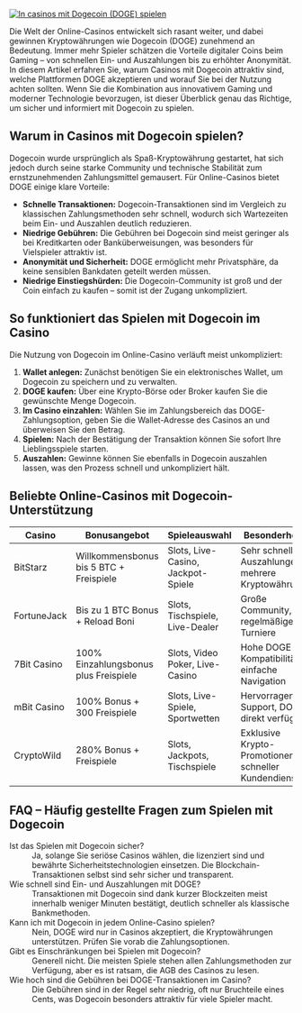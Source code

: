 [![In casinos mit Dogecoin (DOGE) spielen](https://123-caf.pages.dev/gitsignup.png)](https://vrmoo.ru/Bt82HjjY)

<p>Die Welt der Online-Casinos entwickelt sich rasant weiter, und dabei gewinnen Kryptowährungen wie Dogecoin (DOGE) zunehmend an Bedeutung. Immer mehr Spieler schätzen die Vorteile digitaler Coins beim Gaming – von schnellen Ein- und Auszahlungen bis zu erhöhter Anonymität. In diesem Artikel erfahren Sie, warum Casinos mit Dogecoin attraktiv sind, welche Plattformen DOGE akzeptieren und worauf Sie bei der Nutzung achten sollten. Wenn Sie die Kombination aus innovativem Gaming und moderner Technologie bevorzugen, ist dieser Überblick genau das Richtige, um sicher und informiert mit Dogecoin zu spielen.</p>  <h2>Warum in Casinos mit Dogecoin spielen?</h2> <p>Dogecoin wurde ursprünglich als Spaß-Kryptowährung gestartet, hat sich jedoch durch seine starke Community und technische Stabilität zum ernstzunehmenden Zahlungsmittel gemausert. Für Online-Casinos bietet DOGE einige klare Vorteile:</p> <ul> <li><strong>Schnelle Transaktionen:</strong> Dogecoin-Transaktionen sind im Vergleich zu klassischen Zahlungsmethoden sehr schnell, wodurch sich Wartezeiten beim Ein- und Auszahlen deutlich reduzieren.</li> <li><strong>Niedrige Gebühren:</strong> Die Gebühren bei Dogecoin sind meist geringer als bei Kreditkarten oder Banküberweisungen, was besonders für Vielspieler attraktiv ist.</li> <li><strong>Anonymität und Sicherheit:</strong> DOGE ermöglicht mehr Privatsphäre, da keine sensiblen Bankdaten geteilt werden müssen.</li> <li><strong>Niedrige Einstiegshürden:</strong> Die Dogecoin-Community ist groß und der Coin einfach zu kaufen – somit ist der Zugang unkompliziert.</li> </ul>  <h2>So funktioniert das Spielen mit Dogecoin im Casino</h2> <p>Die Nutzung von Dogecoin im Online-Casino verläuft meist unkompliziert:</p> <ol> <li><strong>Wallet anlegen:</strong> Zunächst benötigen Sie ein elektronisches Wallet, um Dogecoin zu speichern und zu verwalten.</li> <li><strong>DOGE kaufen:</strong> Über eine Krypto-Börse oder Broker kaufen Sie die gewünschte Menge Dogecoin.</li> <li><strong>Im Casino einzahlen:</strong> Wählen Sie im Zahlungsbereich das DOGE-Zahlungsoption, geben Sie die Wallet-Adresse des Casinos an und überweisen Sie den Betrag.</li> <li><strong>Spielen:</strong> Nach der Bestätigung der Transaktion können Sie sofort Ihre Lieblingsspiele starten.</li> <li><strong>Auszahlen:</strong> Gewinne können Sie ebenfalls in Dogecoin auszahlen lassen, was den Prozess schnell und unkompliziert hält.</li> </ol>  <h2>Beliebte Online-Casinos mit Dogecoin-Unterstützung</h2> <table> <thead> <tr> <th>Casino</th> <th>Bonusangebot</th> <th>Spieleauswahl</th> <th>Besonderheiten</th> </tr> </thead> <tbody> <tr> <td>BitStarz</td> <td>Willkommensbonus bis 5 BTC + Freispiele</td> <td>Slots, Live-Casino, Jackpot-Spiele</td> <td>Sehr schnelle Auszahlungen, mehrere Kryptowährungen</td> </tr> <tr> <td>FortuneJack</td> <td>Bis zu 1 BTC Bonus + Reload Boni</td> <td>Slots, Tischspiele, Live-Dealer</td> <td>Große Community, regelmäßige Turniere</td> </tr> <tr> <td>7Bit Casino</td> <td>100% Einzahlungsbonus plus Freispiele</td> <td>Slots, Video Poker, Live-Casino</td> <td>Hohe DOGE-Kompatibilität, einfache Navigation</td> </tr> <tr> <td>mBit Casino</td> <td>100% Bonus + 300 Freispiele</td> <td>Slots, Live-Spiele, Sportwetten</td> <td>Hervorragender Support, DOGE direkt verfügbar</td> </tr> <tr> <td>CryptoWild</td> <td>280% Bonus + Freispiele</td> <td>Slots, Jackpots, Tischspiele</td> <td>Exklusive Krypto-Promotionen, schneller Kundendienst</td> </tr> </tbody> </table>  <h2>FAQ – Häufig gestellte Fragen zum Spielen mit Dogecoin</h2> <dl> <dt>Ist das Spielen mit Dogecoin sicher?</dt> <dd>Ja, solange Sie seriöse Casinos wählen, die lizenziert sind und bewährte Sicherheitstechnologien einsetzen. Die Blockchain-Transaktionen selbst sind sehr sicher und transparent.</dd> <dt>Wie schnell sind Ein- und Auszahlungen mit DOGE?</dt> <dd>Transaktionen mit Dogecoin sind dank kurzer Blockzeiten meist innerhalb weniger Minuten bestätigt, deutlich schneller als klassische Bankmethoden.</dd> <dt>Kann ich mit Dogecoin in jedem Online-Casino spielen?</dt> <dd>Nein, DOGE wird nur in Casinos akzeptiert, die Kryptowährungen unterstützen. Prüfen Sie vorab die Zahlungsoptionen.</dd> <dt>Gibt es Einschränkungen bei Spielen mit Dogecoin?</dt> <dd>Generell nicht. Die meisten Spiele stehen allen Zahlungsmethoden zur Verfügung, aber es ist ratsam, die AGB des Casinos zu lesen.</dd> <dt>Wie hoch sind die Gebühren bei DOGE-Transaktionen im Casino?</dt> <dd>Die Gebühren sind in der Regel sehr niedrig, oft nur Bruchteile eines Cents, was Dogecoin besonders attraktiv für viele Spieler macht.</dd> </dl>